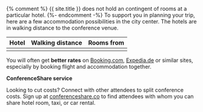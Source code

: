 {% comment %} 
{{ site.title }} does not hold an contingent of rooms at a particular hotel. 
{%- endcomment -%} 
To support you in planning your trip, here are a few accommodation possibilities in the city center. The hotels are in walking distance to the conference venue.

<table class="table">
<thead>
<tr>
<th><strong>Hotel</strong></th>
<th><strong>Walking distance</strong></th>
<th><strong>Rooms from</strong></th>
</tr>
</thead>
<tbody>
<tr>
<td></td>
<td></td>
<td></td>
</tr>
</tbody>
</table>

You will often get <strong>better rates</strong> on [Booking.com](https://www.booking.com), [Expedia.de](https://www.expedia.de) or similar sites, especially by booking flight and accommodation together.

**ConferenceShare service**

Looking to cut costs? Connect with other attendees to split conference costs. Sign up at [conferenceshare.co](https://www.conferenceshare.co) to find attendees with whom you can share hotel room, taxi, or car rental.
